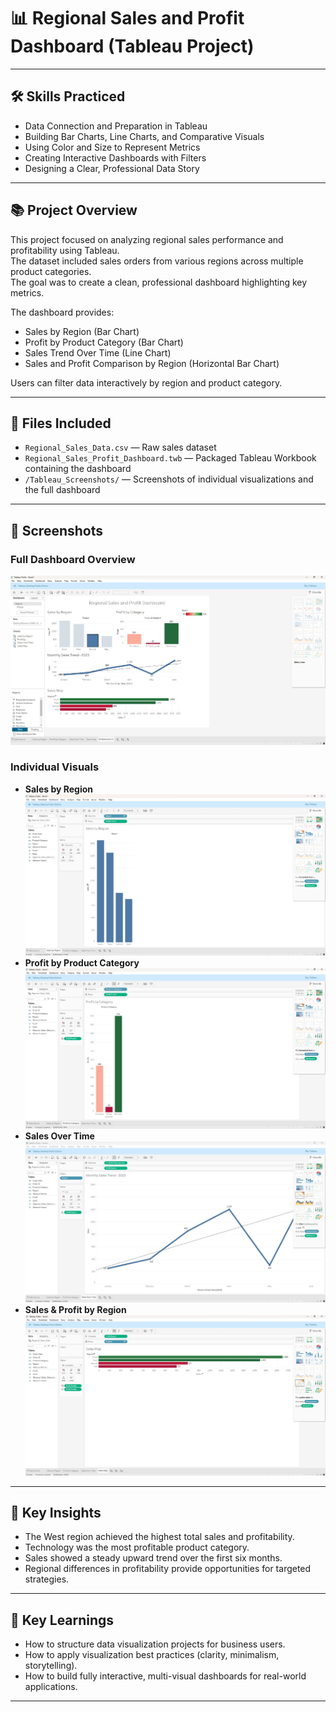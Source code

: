 # 📊 Regional Sales and Profit Dashboard (Tableau Project)

---

## 🛠️ Skills Practiced
- Data Connection and Preparation in Tableau
- Building Bar Charts, Line Charts, and Comparative Visuals
- Using Color and Size to Represent Metrics
- Creating Interactive Dashboards with Filters
- Designing a Clear, Professional Data Story

---

## 📚 Project Overview
This project focused on analyzing regional sales performance and profitability using Tableau.  
The dataset included sales orders from various regions across multiple product categories.  
The goal was to create a clean, professional dashboard highlighting key metrics.

The dashboard provides:
- Sales by Region (Bar Chart)
- Profit by Product Category (Bar Chart)
- Sales Trend Over Time (Line Chart)
- Sales and Profit Comparison by Region (Horizontal Bar Chart)

Users can filter data interactively by region and product category.

---

## 📂 Files Included
- `Regional_Sales_Data.csv` — Raw sales dataset
- `Regional_Sales_Profit_Dashboard.twb` — Packaged Tableau Workbook containing the dashboard
- `/Tableau_Screenshots/` — Screenshots of individual visualizations and the full dashboard

---

## 📸 Screenshots

### Full Dashboard Overview
![Regional Sales Dashboard](Tableau_Screenshots/regional_sales_and_profit_dashboard.jpg)

### Individual Visuals
- **Sales by Region** ![Sales by Region](Tableau_Screenshots/sales_by_region.jpg)
- **Profit by Product Category** ![Profit by Product Category](Tableau_Screenshots/profit_by_category.jpg)
- **Sales Over Time** ![Sales Over Time](Tableau_Screenshots/sales_trend_line_chart.jpg)
- **Sales & Profit by Region** ![Sales & Profit by Region](Tableau_Screenshots/sales_profit_by_region_barchart.jpg)

---

## 🚀 Key Insights
- The West region achieved the highest total sales and profitability.
- Technology was the most profitable product category.
- Sales showed a steady upward trend over the first six months.
- Regional differences in profitability provide opportunities for targeted strategies.

---

## 📢 Key Learnings
- How to structure data visualization projects for business users.
- How to apply visualization best practices (clarity, minimalism, storytelling).
- How to build fully interactive, multi-visual dashboards for real-world applications.

---

